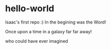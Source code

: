 # hello-world
Isaac's first repo :)
In the begining was the Word!

Once upon a time in a galaxy far far away!

who could have ever imagined
